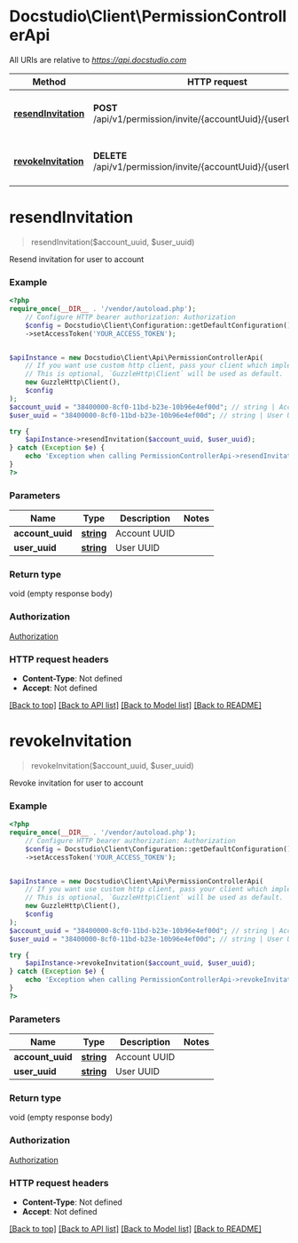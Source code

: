 # Docstudio\Client\PermissionControllerApi

All URIs are relative to *https://api.docstudio.com*

Method | HTTP request | Description
------------- | ------------- | -------------
[**resendInvitation**](PermissionControllerApi.md#resendinvitation) | **POST** /api/v1/permission/invite/{accountUuid}/{userUuid}/resend | Resend invitation for user to account
[**revokeInvitation**](PermissionControllerApi.md#revokeinvitation) | **DELETE** /api/v1/permission/invite/{accountUuid}/{userUuid} | Revoke invitation for user to account

# **resendInvitation**
> resendInvitation($account_uuid, $user_uuid)

Resend invitation for user to account

### Example
```php
<?php
require_once(__DIR__ . '/vendor/autoload.php');
    // Configure HTTP bearer authorization: Authorization
    $config = Docstudio\Client\Configuration::getDefaultConfiguration()
    ->setAccessToken('YOUR_ACCESS_TOKEN');


$apiInstance = new Docstudio\Client\Api\PermissionControllerApi(
    // If you want use custom http client, pass your client which implements `GuzzleHttp\ClientInterface`.
    // This is optional, `GuzzleHttp\Client` will be used as default.
    new GuzzleHttp\Client(),
    $config
);
$account_uuid = "38400000-8cf0-11bd-b23e-10b96e4ef00d"; // string | Account UUID
$user_uuid = "38400000-8cf0-11bd-b23e-10b96e4ef00d"; // string | User UUID

try {
    $apiInstance->resendInvitation($account_uuid, $user_uuid);
} catch (Exception $e) {
    echo 'Exception when calling PermissionControllerApi->resendInvitation: ', $e->getMessage(), PHP_EOL;
}
?>
```

### Parameters

Name | Type | Description  | Notes
------------- | ------------- | ------------- | -------------
 **account_uuid** | [**string**](../Model/.md)| Account UUID |
 **user_uuid** | [**string**](../Model/.md)| User UUID |

### Return type

void (empty response body)

### Authorization

[Authorization](../../README.md#Authorization)

### HTTP request headers

 - **Content-Type**: Not defined
 - **Accept**: Not defined

[[Back to top]](#) [[Back to API list]](../../README.md#documentation-for-api-endpoints) [[Back to Model list]](../../README.md#documentation-for-models) [[Back to README]](../../README.md)

# **revokeInvitation**
> revokeInvitation($account_uuid, $user_uuid)

Revoke invitation for user to account

### Example
```php
<?php
require_once(__DIR__ . '/vendor/autoload.php');
    // Configure HTTP bearer authorization: Authorization
    $config = Docstudio\Client\Configuration::getDefaultConfiguration()
    ->setAccessToken('YOUR_ACCESS_TOKEN');


$apiInstance = new Docstudio\Client\Api\PermissionControllerApi(
    // If you want use custom http client, pass your client which implements `GuzzleHttp\ClientInterface`.
    // This is optional, `GuzzleHttp\Client` will be used as default.
    new GuzzleHttp\Client(),
    $config
);
$account_uuid = "38400000-8cf0-11bd-b23e-10b96e4ef00d"; // string | Account UUID
$user_uuid = "38400000-8cf0-11bd-b23e-10b96e4ef00d"; // string | User UUID

try {
    $apiInstance->revokeInvitation($account_uuid, $user_uuid);
} catch (Exception $e) {
    echo 'Exception when calling PermissionControllerApi->revokeInvitation: ', $e->getMessage(), PHP_EOL;
}
?>
```

### Parameters

Name | Type | Description  | Notes
------------- | ------------- | ------------- | -------------
 **account_uuid** | [**string**](../Model/.md)| Account UUID |
 **user_uuid** | [**string**](../Model/.md)| User UUID |

### Return type

void (empty response body)

### Authorization

[Authorization](../../README.md#Authorization)

### HTTP request headers

 - **Content-Type**: Not defined
 - **Accept**: Not defined

[[Back to top]](#) [[Back to API list]](../../README.md#documentation-for-api-endpoints) [[Back to Model list]](../../README.md#documentation-for-models) [[Back to README]](../../README.md)

